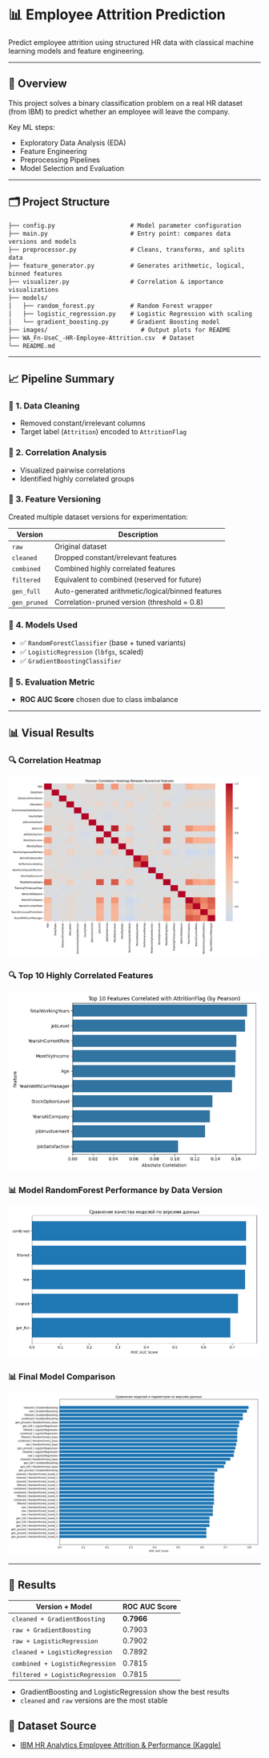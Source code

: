 # 📊 Employee Attrition Prediction

Predict employee attrition using structured HR data with classical machine learning models and feature engineering.

---

## 🚀 Overview

This project solves a binary classification problem on a real HR dataset (from IBM) to predict whether an employee will leave the company.

Key ML steps:
- Exploratory Data Analysis (EDA)
- Feature Engineering
- Preprocessing Pipelines
- Model Selection and Evaluation

---

## 🗂 Project Structure

```
├── config.py                     # Model parameter configuration
├── main.py                       # Entry point: compares data versions and models
├── preprocessor.py               # Cleans, transforms, and splits data
├── feature_generator.py          # Generates arithmetic, logical, binned features
├── visualizer.py                 # Correlation & importance visualizations
├── models/
│   ├── random_forest.py          # Random Forest wrapper
│   ├── logistic_regression.py    # Logistic Regression with scaling
│   └── gradient_boosting.py      # Gradient Boosting model
├── images/                          # Output plots for README
├── WA_Fn-UseC_-HR-Employee-Attrition.csv  # Dataset
└── README.md
```

---

## 📈 Pipeline Summary

### 🔹 1. Data Cleaning
- Removed constant/irrelevant columns
- Target label (`Attrition`) encoded to `AttritionFlag`

### 🔹 2. Correlation Analysis
- Visualized pairwise correlations
- Identified highly correlated groups

### 🔹 3. Feature Versioning
Created multiple dataset versions for experimentation:

| Version      | Description                                      |
|--------------|--------------------------------------------------|
| `raw`        | Original dataset                                 |
| `cleaned`    | Dropped constant/irrelevant features             |
| `combined`   | Combined highly correlated features              |
| `filtered`   | Equivalent to combined (reserved for future)     |
| `gen_full`   | Auto-generated arithmetic/logical/binned features|
| `gen_pruned` | Correlation-pruned version (threshold = 0.8)     |

### 🔹 4. Models Used
- ✅ `RandomForestClassifier` (base + tuned variants)
- ✅ `LogisticRegression` (`lbfgs`, scaled)
- ✅ `GradientBoostingClassifier`

### 🔹 5. Evaluation Metric
- **ROC AUC Score** chosen due to class imbalance

---

## 📊 Visual Results

### 🔍 Correlation Heatmap
![Correlation](images/Figure_5.png)

### 🔍 Top 10 Highly Correlated Features
![Top 10 Corr](images/Figure_6.png)

### 📊 Model RandomForest Performance by Data Version 
![ROC AUC by Version](images/Figure_9.png)

### 📊 Final Model Comparison
![Final Model Comparison](images/Figure_10.png)

---

## 🏁 Results

| Version + Model             | ROC AUC Score |
|-----------------------------|---------------|
| `cleaned + GradientBoosting`     | **0.7966**   |
| `raw + GradientBoosting`         | 0.7903        |
| `raw + LogisticRegression`       | 0.7902        |
| `cleaned + LogisticRegression`   | 0.7892        |
| `combined + LogisticRegression`  | 0.7815        |
| `filtered + LogisticRegression`  | 0.7815        |

- GradientBoosting and LogisticRegression show the best results
- `cleaned` and `raw` versions are the most stable





## 📎 Dataset Source
- [IBM HR Analytics Employee Attrition & Performance (Kaggle)](https://www.kaggle.com/datasets/pavansubhasht/ibm-hr-analytics-attrition-dataset)

